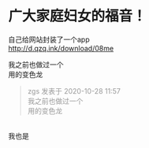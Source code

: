 # 广大家庭妇女的福音！


自己给网站封装了一个app<br />
http://d.qzq.ink/download/08me

我之前也做过一个<br />
用的变色龙

<div class="quote"><blockquote><font color="#999999">zgs 发表于 2020-10-28 11:57</font><br />
<font color="#999999">我之前也做过一个<br />
用的变色龙</font></blockquote></div><br />
我也是
